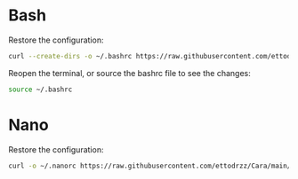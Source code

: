 # Bash

Restore the configuration:

```bash
curl --create-dirs -o ~/.bashrc https://raw.githubusercontent.com/ettodrzz/Cara/main/arch/bashrc -o ~/.scripts/bash_prompt.sh https://raw.githubusercontent.com/ettodrzz/Cara/main/arch/scripts/bash_prompt.sh
```

Reopen the terminal, or source the bashrc file to see the changes:

```bash
source ~/.bashrc
```

# Nano

Restore the configuration:

```bash
curl -o ~/.nanorc https://raw.githubusercontent.com/ettodrzz/Cara/main/arch/nanorc
```
